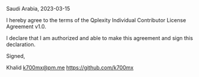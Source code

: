 Saudi Arabia, 2023-03-15

I hereby agree to the terms of the Qplexity Individual Contributor License
Agreement v1.0.

I declare that I am authorized and able to make this agreement and sign this
declaration.

Signed,

Khalid k700mx@pm.me https://github.com/k700mx
